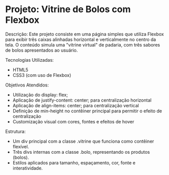 # Projeto: Vitrine de Bolos com Flexbox
Descrição:
Este projeto consiste em uma página simples que utiliza Flexbox para exibir três caixas alinhadas horizontal e verticalmente no centro da tela. O conteúdo simula uma "vitrine virtual" de padaria, com três sabores de bolos apresentados ao usuário.

Tecnologias Utilizadas:
- HTML5
- CSS3 (com uso de Flexbox)

Objetivos Atendidos:
- Utilização do display: flex;
- Aplicação de justify-content: center; para centralização horizontal
- Aplicação de align-items: center; para centralização vertical
- Definição de min-height no contêiner principal para permitir o efeito de centralização
- Customização visual com cores, fontes e efeitos de hover

Estrutura:
- Um div principal com a classe .vitrine que funciona como contêiner flexível.
- Três divs internas com a classe .bolo, representando os produtos (bolos).
- Estilos aplicados para tamanho, espaçamento, cor, fonte e interatividade.
